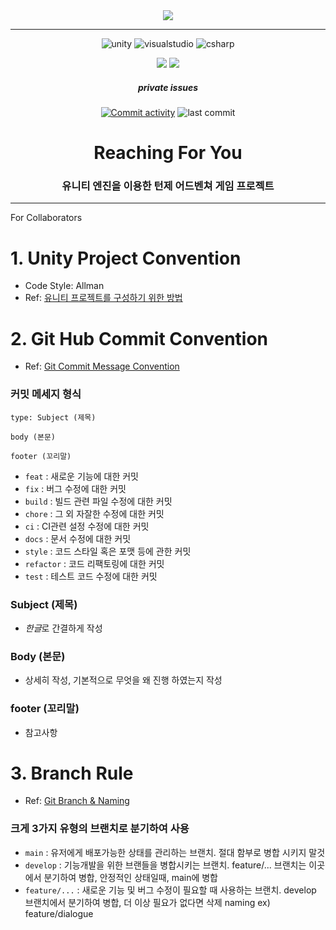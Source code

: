 <div align="center">

<img src="https://capsule-render.vercel.app/api?type=waving&color=auto&height=275&section=header&text=reaching%20for%20you&fontSize=72&fontAlign=50&fontAlignY=40&desc=UNITY&descSize=18&descAlign=79&descAlignY=51" />

---
![unity](https://img.shields.io/badge/Unity-100000?style=for-the-badge&logo=unity&logoColor=white)
![visualstudio](https://img.shields.io/badge/Visual_Studio-5C2D91?style=for-the-badge&logo=visual%20studio&logoColor=white)
![csharp](https://img.shields.io/badge/C%23-239120?style=for-the-badge&logo=c-sharp&logoColor=white)

<a href="https://github.com/RHPLUSSEUNG/reaching-for-you-unity"><img src="https://img.shields.io/badge/GitHub-181717?style=flat-square&logo=GitHub&logoColor=white"/></a>
<a href=""><img src="https://img.shields.io/badge/Discord-5865F2?style=flat-square&logo=Discord&logoColor=white"/></a>

##### private issues

[![Commit activity](https://img.shields.io/github/commit-activity/t/RHPLUSSEUNG/reaching-for-you-unity?cacheSeconds=0)](https://github.com/RHPLUSSEUNG/reaching-for-you-unity/commits/main)
![last commit](https://img.shields.io/github/last-commit/RHPLUSSEUNG/reaching-for-you-unity)

# Reaching For You
### 유니티 엔진을 이용한 턴제 어드벤쳐 게임 프로젝트

---
</div>

For Collaborators
# 1. Unity Project Convention
- Code Style: Allman
- Ref: [유니티 프로젝트를 구성하기 위한 방법](https://velog.io/@jaehyeoksong0/unity-organizing-your-project)



# 2. Git Hub Commit Convention
- Ref: [Git Commit Message Convention](https://github.com/gyoogle/tech-interview-for-developer/blob/master/ETC/Git%20Commit%20Message%20Convention.md)
### 커밋 메세지 형식

```
type: Subject (제목)

body (본문)

footer (꼬리말)
```

- ```feat``` : 새로운 기능에 대한 커밋
- ```fix``` : 버그 수정에 대한 커밋
- ```build``` : 빌드 관련 파일 수정에 대한 커밋
- ```chore``` : 그 외 자잘한 수정에 대한 커밋
- ```ci``` : CI관련 설정 수정에 대한 커밋
- ```docs``` : 문서 수정에 대한 커밋
- ```style``` : 코드 스타일 혹은 포맷 등에 관한 커밋
- ```refactor``` :  코드 리팩토링에 대한 커밋
- ```test``` : 테스트 코드 수정에 대한 커밋

### Subject (제목)
- *한글*로 간결하게 작성

### Body (본문)
- 상세히 작성, 기본적으로 무엇을 왜 진행 하였는지 작성

### footer (꼬리말)
- 참고사항

  

# 3. Branch Rule
- Ref: [Git Branch & Naming](https://ej-developer.tistory.com/75)
### 크게 3가지 유형의 브랜치로 분기하여 사용

- ```main``` : 유저에게 배포가능한 상태를 관리하는 브랜치. 절대 함부로 병합 시키지 말것
- ```develop``` : 기능개발을 위한 브랜들을 병합시키는 브랜치. feature/... 브랜치는 이곳에서 분기하여 병합, 안정적인 상태일때, main에 병합
- ```feature/...``` : 새로운 기능 및 버그 수정이 필요할 때 사용하는 브랜치. develop 브랜치에서 분기하여 병합, 더 이상 필요가 없다면 삭제 naming ex) feature/dialogue
